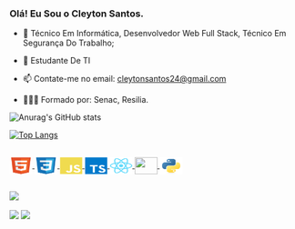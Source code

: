 ### Olá! Eu Sou o Cleyton Santos.

- 🔭 Técnico Em Informática, Desenvolvedor Web Full Stack, Técnico Em Segurança Do Trabalho;
- 🌱 Estudante De TI
- 📫 Contate-me no email: cleytonsantos24@gmail.com
- 👨🏾‍🎓 Formado por: Senac, Resilia.

  <div>
![Anurag's GitHub stats](https://github-readme-stats.vercel.app/api?username=Cleyton2022&show_icons=true&theme=radical)  
  
 
  [![Top Langs](https://github-readme-stats.vercel.app/api/top-langs/?username=Cleyton2022&layout=compact&count=16&theme=radical)](https://github.com/anuraghazra/github-readme-stats)
 
  </div>
  
  <div> 
  
  
  
  
  
<a href="https://github.com/Cleyton2022">
<div style="display: inline_block"><br>
   <img align="center" alt="" height="30" width="40" src="https://raw.githubusercontent.com/devicons/devicon/master/icons/html5/html5-original.svg">
  <img align="center" alt="" height="30" width="40" src="https://raw.githubusercontent.com/devicons/devicon/master/icons/css3/css3-original.svg"> 
  <img align="center" alt="" height="30" width="40" src="https://raw.githubusercontent.com/devicons/devicon/master/icons/javascript/javascript-plain.svg">
  <img align="center" alt="" height="30" width="40" src="https://raw.githubusercontent.com/devicons/devicon/master/icons/typescript/typescript-plain.svg">
  <img align="center" alt="" height="30" width="40" src="https://raw.githubusercontent.com/devicons/devicon/master/icons/react/react-original.svg">
 <img align="center" alt="" height="30" width="40" src="https://www.vectorlogo.zone/logos/nodejs/nodejs-icon.svg">
  <img align="center" alt="" height="30" width="40" src="https://raw.githubusercontent.com/devicons/devicon/master/icons/python/python-original.svg">
  
  
  
  
  
  
  <img align="right" alt="" height="150" style="border-radius:50px;" src="https://media.licdn.com/dms/image/D4D03AQEcPzdUcafE_Q/profile-displayphoto-shrink_800_800/0/1675426585574?e=1681948800&v=beta&t=YocU_H-Vgvns3aj_Ser_agqtvPEJ9exJFjrHye9-jxw">
</div>
  
  ##
 
<div> 
  
  <a href="https://instagram.com/cll_22" target="_blank"><img src="https://img.shields.io/badge/-Instagram-%23E4405F?style=for-the-badge&logo=instagram&logoColor=white" target="_blank"></a>
 	
  <a href = "mailto:cleytonsantos24@gmail.com"><img src="https://img.shields.io/badge/-Gmail-%23333?style=for-the-badge&logo=gmail&logoColor=white" target="_blank"></a>
  <a href="https://www.linkedin.com/in/cleyton-santos-007tecnicorj/" target="_blank"><img src="https://img.shields.io/badge/-LinkedIn-%230077B5?style=for-the-badge&logo=linkedin&logoColor=white" target="_blank"></a> 
  
</div>
